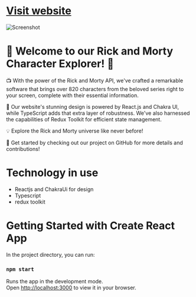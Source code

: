 # [Visit website](https://rick-morty-devmilad.vercel.app/)

![Screenshot](https://cdn.sanity.io/images/4aqurx4h/production/1481c3914a339704db6d5a1889f4047b95bf507f-1280x720.png)

#  🚀 Welcome to our Rick and Morty Character Explorer! 🌌

📺 With the power of the Rick and Morty API, we've crafted a remarkable software that brings over 820 characters from the beloved series right to your screen, complete with their essential information.


🎨 Our website's stunning design is powered by React.js and Chakra UI, while TypeScript adds that extra layer of robustness.
We've also harnessed the capabilities of Redux Toolkit for efficient state management.

💡 Explore the Rick and Morty universe like never before!

🌟 Get started by checking out our project on GitHub for more details and contributions!

# Technology in use
* Reactjs  and ChakraUi for design
* Typescript
* redux toolkit

# Getting Started with Create React App

In the project directory, you can run:

### `npm start`

Runs the app in the development mode.\
Open [http://localhost:3000](http://localhost:3000) to view it in your browser.
